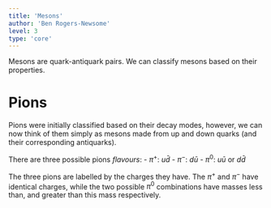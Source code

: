 ```yaml
---
title: 'Mesons'
author: 'Ben Rogers-Newsome'
level: 3
type: 'core'
---
```


Mesons are quark-antiquark pairs. We can classify mesons based on their properties.

# Pions

Pions were initially classified based on their decay modes, however, we can now think of them simply as mesons made from up and down quarks (and their corresponding antiquarks).

There are three possible pions *flavours*:
	- $\pi^+$: $u\bar{d}$
	- $\pi^-$: $d\bar{u}$
	- $\pi^0$: $u\bar{u}$ or $d\bar{d}$

The three pions are labelled by the charges they have. The $\pi^+$ and $\pi^-$ have identical charges, while the two possible $\pi^0$ combinations have masses less than, and greater than this mass respectively.
